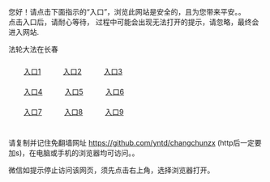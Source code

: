 您好！请点击下面指示的“入口”，浏览此网站是安全的，且为您带来平安。。 <br/>
点击入口后，请耐心等待， 过程中可能会出现无法打开的提示，请忽略，最终会进入网站. </br>

法轮大法在长春<br/>
<div style="padding:10px"><a style="margin:20px" target="_blank" href="https://d17blgljne0xnp.cloudfront.net/2Qpsp?wynyxemu" id="ccLink1" rel="nofollow">入口1</a> <a target="_blank" style="margin:20px" href="https://dj0xo6pr9tk8c.cloudfront.net/2Qpsp?mtkgmbr" id="ccLink2" rel="nofollow">入口2</a> <a style="margin:20px" target="_blank" href="https://d2mu58n51xy0iz.cloudfront.net/2Qpsp?uktsydam" id="ccLink3" rel="nofollow">入口3</a></div>

<div style="padding:10px" ><a style="margin:20px" target="_blank" href="https://d17blgljne0xnp.cloudfront.net/2Qpsp?wynyxemu" id="ccLink4" rel="nofollow">入口4</a> <a style="margin:20px" href="https://dj0xo6pr9tk8c.cloudfront.net/2Qpsp?mtkgmbr" target="_blank" id="ccLink5" rel="nofollow">入口5</a> <a style="margin:20px" href="https://d2mu58n51xy0iz.cloudfront.net/2Qpsp?uktsydam" target="_blank" id="ccLink6" rel="nofollow">入口6</a></div>

<div style="padding:10px"><a style="margin:20px" target="_blank" href="https://d17blgljne0xnp.cloudfront.net/2Qpsp?wynyxemu" id="ccLink7" rel="nofollow">入口7</a> <a style="margin:20px" href="https://dj0xo6pr9tk8c.cloudfront.net/2Qpsp?mtkgmbr" target="_blank" id="ccLink8" rel="nofollow">入口8</a> <a style="margin:20px" target="_blank" href="https://d2mu58n51xy0iz.cloudfront.net/2Qpsp?uktsydam" id="ccLink9" rel="nofollow">入口9</a></div>

<br/>



请复制并记住免翻墙网址 https://github.com/yntd/changchunzx (http后一定要加s)，在电脑或手机的浏览器均可访问。。<br/>

微信如提示停止访问该网页，须先点击右上角，选择浏览器打开。
